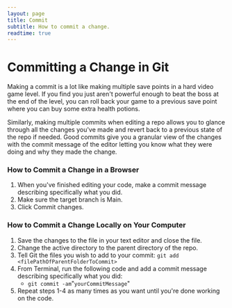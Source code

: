 ```yaml
---
layout: page
title: Commit
subtitle: How to commit a change.
readtime: true
---
```

# Committing a Change in Git
Making a commit is a lot like making multiple save points in a hard video game level. If you find you just aren't powerful enough to beat the boss at the end of the level, you can roll back your game to a previous save point where you can buy some extra health potions.

Similarly, making multiple commits when editing a repo allows you to glance through all the changes you've made and revert back to a previous state of the repo if needed. Good commits give you a granular view of the changes with the commit message of the editor letting you know what they were doing and why they made the change. 

### How to Commit a Change in a Browser
1. When you've finished editing your code, make a commit message describing specifically what you did.
1. Make sure the target branch is Main.
1. Click Commit changes.

### How to Commit a Change Locally on Your Computer
1. Save the changes to the file in your text editor and close the file.
1. Change the active directory to the parent directory of the repo.
1. Tell Git the files you wish to add to your commit: `git add <filePathOfParentFolderToCommit>`
1. From Terminal, run the following code and add a commit message describing specifically what you did:
    - `git commit -am`"`yourCommitMessage`"
3. Repeat steps 1-4 as many times as you want until you're done working on the code.
